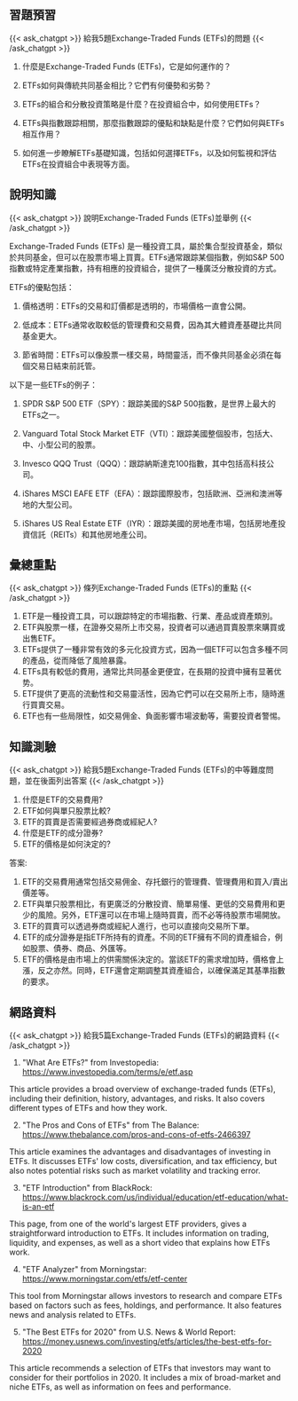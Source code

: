 ## 習題預習
{{< ask_chatgpt >}}
給我5題Exchange-Traded Funds (ETFs)的問題
{{< /ask_chatgpt >}}



1. 什麼是Exchange-Traded Funds (ETFs)，它是如何運作的？

2. ETFs如何與傳統共同基金相比？它們有何優勢和劣勢？

3. ETFs的組合和分散投資策略是什麼？在投資組合中，如何使用ETFs？

4. ETFs與指數跟踪相關，那麼指數跟踪的優點和缺點是什麼？它們如何與ETFs相互作用？

5. 如何進一步瞭解ETFs基礎知識，包括如何選擇ETFs，以及如何監視和評估ETFs在投資組合中表現等方面。   

## 說明知識
{{< ask_chatgpt >}}
說明Exchange-Traded Funds (ETFs)並舉例
{{< /ask_chatgpt >}}



Exchange-Traded Funds (ETFs) 是一種投資工具，屬於集合型投資基金，類似於共同基金，但可以在股票市場上買賣。ETFs通常跟踪某個指數，例如S&P 500指數或特定產業指數，持有相應的投資組合，提供了一種廣泛分散投資的方式。

ETFs的優點包括：

1. 價格透明：ETFs的交易和訂價都是透明的，市場價格一直會公開。

2. 低成本：ETFs通常收取較低的管理費和交易費，因為其大體資產基礎比共同基金更大。

3. 節省時間：ETFs可以像股票一樣交易，時間靈活，而不像共同基金必須在每個交易日結束前託管。

以下是一些ETFs的例子：

1. SPDR S&P 500 ETF（SPY）：跟踪美國的S&P 500指數，是世界上最大的ETFs之一。

2. Vanguard Total Stock Market ETF（VTI）：跟踪美國整個股市，包括大、中、小型公司的股票。

3. Invesco QQQ Trust（QQQ）：跟踪納斯達克100指數，其中包括高科技公司。

4. iShares MSCI EAFE ETF（EFA）：跟踪國際股市，包括歐洲、亞洲和澳洲等地的大型公司。

5. iShares US Real Estate ETF（IYR）：跟踪美國的房地產市場，包括房地產投資信託（REITs）和其他房地產公司。   

## 彙總重點
{{< ask_chatgpt >}}
條列Exchange-Traded Funds (ETFs)的重點
{{< /ask_chatgpt >}}



1. ETF是一種投資工具，可以跟踪特定的市場指數、行業、產品或資產類別。
2. ETF與股票一樣，在證券交易所上市交易，投資者可以通過買賣股票來購買或出售ETF。
3. ETFs提供了一種非常有效的多元化投資方式，因為一個ETF可以包含多種不同的產品，從而降低了風險暴露。
4. ETFs具有較低的費用，通常比共同基金更便宜，在長期的投資中擁有显著优势。
5. ETF提供了更高的流動性和交易靈活性，因為它們可以在交易所上市，隨時進行買賣交易。
6. ETF也有一些局限性，如交易佣金、負面影響市場波動等，需要投資者警惕。   

## 知識測驗
{{< ask_chatgpt >}}
給我5題Exchange-Traded Funds (ETFs)的中等難度問題，並在後面列出答案
{{< /ask_chatgpt >}}



1. 什麼是ETF的交易費用?
2. ETF如何與單只股票比較?
3. ETF的買賣是否需要經過券商或經紀人?
4. 什麼是ETF的成分證券?
5. ETF的價格是如何決定的?

答案:

1. ETF的交易費用通常包括交易佣金、存托銀行的管理費、管理費用和買入/賣出價差等。
2. ETF與單只股票相比，有更廣泛的分散投資、簡單易懂、更低的交易費用和更少的風險。另外，ETF還可以在市場上隨時買賣，而不必等待股票市場開放。
3. ETF的買賣可以透過券商或經紀人進行，也可以直接向交易所下單。
4. ETF的成分證券是指ETF所持有的資產。不同的ETF擁有不同的資產組合，例如股票、債券、商品、外匯等。
5. ETF的價格是由市場上的供需關係決定的。當該ETF的需求增加時，價格會上漲，反之亦然。同時，ETF還會定期調整其資產組合，以確保滿足其基準指數的要求。   

## 網路資料
{{< ask_chatgpt >}}
給我5篇Exchange-Traded Funds (ETFs)的網路資料
{{< /ask_chatgpt >}}



1. "What Are ETFs?" from Investopedia: https://www.investopedia.com/terms/e/etf.asp

This article provides a broad overview of exchange-traded funds (ETFs), including their definition, history, advantages, and risks. It also covers different types of ETFs and how they work.

2. "The Pros and Cons of ETFs" from The Balance: https://www.thebalance.com/pros-and-cons-of-etfs-2466397

This article examines the advantages and disadvantages of investing in ETFs. It discusses ETFs' low costs, diversification, and tax efficiency, but also notes potential risks such as market volatility and tracking error.

3. "ETF Introduction" from BlackRock: https://www.blackrock.com/us/individual/education/etf-education/what-is-an-etf

This page, from one of the world's largest ETF providers, gives a straightforward introduction to ETFs. It includes information on trading, liquidity, and expenses, as well as a short video that explains how ETFs work.

4. "ETF Analyzer" from Morningstar: https://www.morningstar.com/etfs/etf-center

This tool from Morningstar allows investors to research and compare ETFs based on factors such as fees, holdings, and performance. It also features news and analysis related to ETFs.

5. "The Best ETFs for 2020" from U.S. News & World Report: https://money.usnews.com/investing/etfs/articles/the-best-etfs-for-2020

This article recommends a selection of ETFs that investors may want to consider for their portfolios in 2020. It includes a mix of broad-market and niche ETFs, as well as information on fees and performance.   

